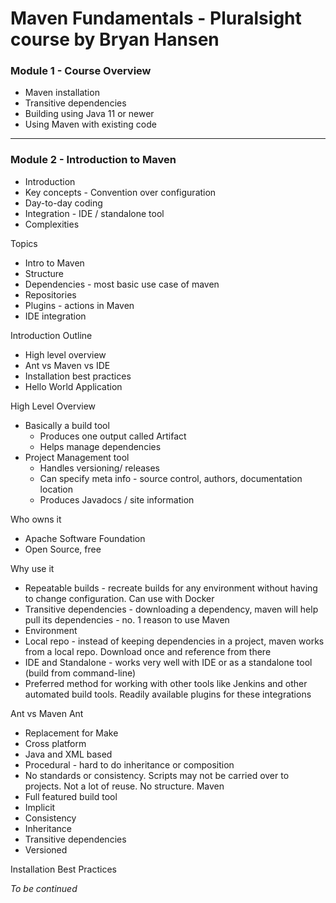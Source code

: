 # Maven Fundamentals - Pluralsight course by Bryan Hansen
### Module 1 - Course Overview
* Maven installation
* Transitive dependencies
* Building using Java 11 or newer
* Using Maven with existing code

---

### Module 2 - Introduction to Maven
* Introduction
* Key concepts - Convention over configuration
* Day-to-day coding
* Integration - IDE / standalone tool
* Complexities

Topics
* Intro to Maven
* Structure
* Dependencies - most basic use case of maven
* Repositories
* Plugins - actions in Maven
* IDE integration

Introduction
Outline
* High level overview
* Ant vs Maven vs IDE
* Installation best practices
* Hello World Application

High Level Overview
* Basically a build tool
    * Produces one output called Artifact
    * Helps manage dependencies
* Project Management tool
    * Handles versioning/ releases
    * Can specify meta info - source control, authors, documentation location
    * Produces Javadocs / site information

Who owns it
* Apache Software Foundation
* Open Source, free

Why use it
* Repeatable builds - recreate builds for any environment without having to change configuration. Can use with Docker
* Transitive dependencies - downloading a dependency, maven will help pull its dependencies - no. 1 reason to use Maven
* Environment
* Local repo - instead of keeping dependencies in a project, maven works from a local repo. Download once and reference from there
* IDE and Standalone - works very well with IDE or as a standalone tool (build from command-line)
* Preferred method for working with other tools like Jenkins and other automated build tools. Readily available plugins for these integrations

Ant vs Maven
Ant
* Replacement for Make
* Cross platform
* Java and XML based
* Procedural - hard to do inheritance or composition 
* No standards or consistency. Scripts may not be carried over to projects. Not a lot of reuse. No structure. 
Maven
* Full featured build tool
* Implicit
* Consistency
* Inheritance
* Transitive dependencies
* Versioned

Installation Best Practices


_To be continued_














